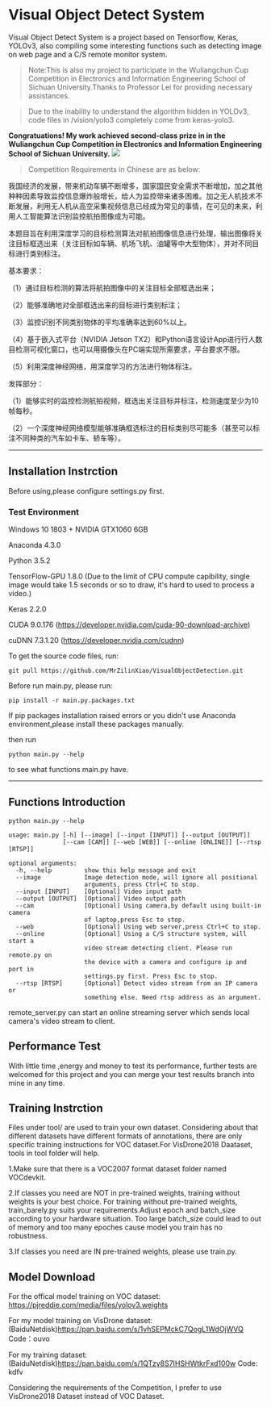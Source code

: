 # Visual Object Detect System
Visual Object Detect System is a project based on Tensorflow, Keras, YOLOv3, also compiling some interesting functions such as detecting image on web page and a C/S remote monitor system.
> Note:This is also my project to participate in the Wuliangchun Cup Competition in Electronics and Information Engineering School of Sichuan University.Thanks to Professor Lei for providing necessary assistances.

> Due to the inability to understand the algorithm hidden in YOLOv3, code files in /vision/yolo3 completely come from keras-yolo3.

**Congratuations! My work achieved second-class prize in in the Wuliangchun Cup Competition in Electronics and Information Engineering School of Sichuan University.**
![](https://mrxiao.net/usr/uploads/2019/01/1649061890.png)

> Competition Requirements in Chinese are as below:

我国经济的发展，带来机动车辆不断增多，国家国民安全需求不断增加，加之其他种种因素导致监控信息爆炸般增长，给人为监控带来诸多困难。加之无人机技术不断发展，利用无人机从高空采集视频信息已经成为常见的事情，在可见的未来，利用人工智能算法识别监控航拍图像成为可能。
	
本题目旨在利用深度学习的目标检测算法对航拍图像信息进行处理，输出图像将关注目标框选出来（关注目标如车辆、机场飞机、油罐等中大型物体），并对不同目标进行类别标注。	

基本要求： 

（1）通过目标检测的算法将航拍图像中的关注目标全部框选出来；

（2）能够准确地对全部框选出来的目标进行类别标注；

（3）监控识别不同类别物体的平均准确率达到60%以上。

（4）基于嵌入式平台（NVIDIA Jetson TX2）和Python语言设计App进行行人数目检测可视化窗口，也可以用摄像头在PC端实现所需要求，平台要求不限。

（5）利用深度神经网络，用深度学习的方法进行物体标注。

发挥部分：

（1）能够实时的监控检测航拍视频，框选出关注目标并标注，检测速度至少为10帧每秒。

（2）一个深度神经网络模型能够准确框选标注的目标类别尽可能多（甚至可以标注不同种类的汽车如卡车、轿车等）。


--------
## Installation Instrction
Before using,please configure settings.py first.
### Test Environment
	
Windows 10 1803 + NVIDIA GTX1060 6GB

Anaconda 4.3.0

Python 3.5.2

TensorFlow-GPU 1.8.0 (Due to the limit of CPU compute capibility, single image would take 1.5 seconds or so to draw, it's hard to used to process a video.)

Keras 2.2.0

CUDA 9.0.176 (https://developer.nvidia.com/cuda-90-download-archive)

cuDNN 7.3.1.20 (https://developer.nvidia.com/cudnn)



To get the source code files, run:
	
    git pull https://github.com/MrZilinXiao/VisualObjectDetection.git
    
Before run main.py, please run:

    pip install -r main.py.packages.txt

If pip packages installation raised errors or you didn't use Anaconda environment,please install these packages manually.
	
then run 

    python main.py --help

to see what functions main.py have.

--------
## Functions Introduction
    python main.py --help
    
    usage: main.py [-h] [--image] [--input [INPUT]] [--output [OUTPUT]]
                   [--cam [CAM]] [--web [WEB]] [--online [ONLINE]] [--rtsp [RTSP]]
    
    optional arguments:
      -h, --help         show this help message and exit
      --image            Image detection mode, will ignore all positional
                         arguments, press Ctrl+C to stop.
      --input [INPUT]    [Optional] Video input path
      --output [OUTPUT]  [Optional] Video output path
      --cam 	         [Optional] Using camera,by default using built-in camera
                         of laptop,press Esc to stop.
      --web              [Optional] Using web server,press Ctrl+C to stop.
      --online           [Optional] Using a C/S structure system, will start a
                         video stream detecting client. Please run remote.py on
                         the device with a camera and configure ip and port in
                         settings.py first. Press Esc to stop.
      --rtsp [RTSP]      [Optional] Detect video stream from an IP camera or
                         something else. Need rtsp address as an argument.
            
remote_server.py can start an online streaming server which sends local camera's video stream to client.
                         
## Performance Test
With little time ,energy and money to test its performance, further tests are welcomed for this project and you can merge your test results branch into mine in any time.
## Training Instrction
Files under tool/ are used to train your own dataset. Considering about that different datasets have different formats of annotations, there are only specific training instructions for VOC dataset.For VisDrone2018 Daataset, tools in tool folder will help.

1.Make sure that there is a VOC2007 format dataset folder named VOCdevkit.

2.If classes you need are NOT in pre-trained weights, training without weights is your best choice. For training without pre-trained weights, train_barely.py suits your requirements.Adjust epoch and batch_size according to your hardware situation. Too large batch_size could lead to out of memory and too many epoches cause model you train has no robustness.

3.If classes you need are IN pre-trained weights, please use train.py.

## Model Download
For the offical model training on VOC dataset: https://pjreddie.com/media/files/yolov3.weights

For my model training on VisDrone dataset: (BaiduNetdisk)https://pan.baidu.com/s/1vhSEPMckC7QogL1WdOjWVQ Code：ouvo

For my training dataset: (BaiduNetdisk)https://pan.baidu.com/s/1QTzy8S7IHSHWtkrFxd100w Code: kdfv

Considering the requirements of the Competition, I prefer to use VisDrone2018 Dataset instead of VOC Dataset. 
